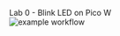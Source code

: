 Lab 0 - Blink LED on Pico W <br />
![example workflow](https://github.com/muteebakram/lab0/actions/workflows/main.yml/badge.svg)
